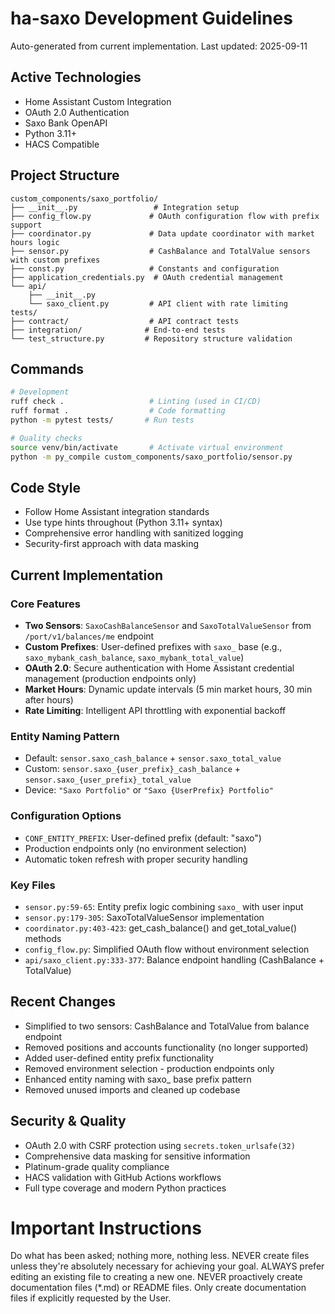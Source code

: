 # ha-saxo Development Guidelines

Auto-generated from current implementation. Last updated: 2025-09-11

## Active Technologies
- Home Assistant Custom Integration
- OAuth 2.0 Authentication
- Saxo Bank OpenAPI
- Python 3.11+
- HACS Compatible

## Project Structure
```
custom_components/saxo_portfolio/
├── __init__.py                 # Integration setup
├── config_flow.py             # OAuth configuration flow with prefix support
├── coordinator.py             # Data update coordinator with market hours logic
├── sensor.py                  # CashBalance and TotalValue sensors with custom prefixes
├── const.py                   # Constants and configuration
├── application_credentials.py  # OAuth credential management
└── api/
    ├── __init__.py
    └── saxo_client.py         # API client with rate limiting
tests/
├── contract/                  # API contract tests
├── integration/              # End-to-end tests
└── test_structure.py         # Repository structure validation
```

## Commands
```bash
# Development
ruff check .                   # Linting (used in CI/CD)
ruff format .                  # Code formatting
python -m pytest tests/       # Run tests

# Quality checks
source venv/bin/activate       # Activate virtual environment
python -m py_compile custom_components/saxo_portfolio/sensor.py
```

## Code Style
- Follow Home Assistant integration standards
- Use type hints throughout (Python 3.11+ syntax)
- Comprehensive error handling with sanitized logging
- Security-first approach with data masking

## Current Implementation

### Core Features
- **Two Sensors**: `SaxoCashBalanceSensor` and `SaxoTotalValueSensor` from `/port/v1/balances/me` endpoint
- **Custom Prefixes**: User-defined prefixes with `saxo_` base (e.g., `saxo_mybank_cash_balance`, `saxo_mybank_total_value`)
- **OAuth 2.0**: Secure authentication with Home Assistant credential management (production endpoints only)
- **Market Hours**: Dynamic update intervals (5 min market hours, 30 min after hours)
- **Rate Limiting**: Intelligent API throttling with exponential backoff

### Entity Naming Pattern
- Default: `sensor.saxo_cash_balance` + `sensor.saxo_total_value`
- Custom: `sensor.saxo_{user_prefix}_cash_balance` + `sensor.saxo_{user_prefix}_total_value`
- Device: `"Saxo Portfolio"` or `"Saxo {UserPrefix} Portfolio"`

### Configuration Options
- `CONF_ENTITY_PREFIX`: User-defined prefix (default: "saxo")
- Production endpoints only (no environment selection)
- Automatic token refresh with proper security handling

### Key Files
- `sensor.py:59-65`: Entity prefix logic combining `saxo_` with user input
- `sensor.py:179-305`: SaxoTotalValueSensor implementation
- `coordinator.py:403-423`: get_cash_balance() and get_total_value() methods
- `config_flow.py`: Simplified OAuth flow without environment selection
- `api/saxo_client.py:333-377`: Balance endpoint handling (CashBalance + TotalValue)

## Recent Changes
- Simplified to two sensors: CashBalance and TotalValue from balance endpoint
- Removed positions and accounts functionality (no longer supported)
- Added user-defined entity prefix functionality
- Removed environment selection - production endpoints only
- Enhanced entity naming with saxo_ base prefix pattern
- Removed unused imports and cleaned up codebase

## Security & Quality
- OAuth 2.0 with CSRF protection using `secrets.token_urlsafe(32)`
- Comprehensive data masking for sensitive information
- Platinum-grade quality compliance
- HACS validation with GitHub Actions workflows
- Full type coverage and modern Python practices

<!-- MANUAL ADDITIONS START -->
# Important Instructions
Do what has been asked; nothing more, nothing less.
NEVER create files unless they're absolutely necessary for achieving your goal.
ALWAYS prefer editing an existing file to creating a new one.
NEVER proactively create documentation files (*.md) or README files. Only create documentation files if explicitly requested by the User.
<!-- MANUAL ADDITIONS END -->